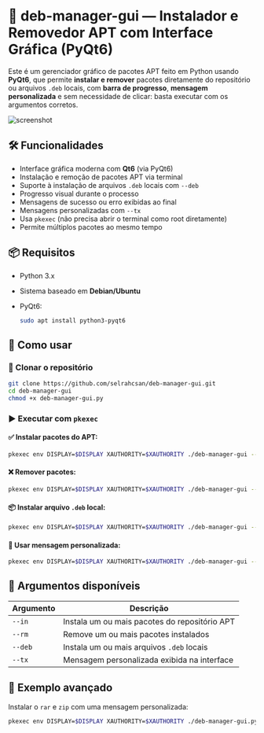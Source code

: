 
# 🧩 deb-manager-gui — Instalador e Removedor APT com Interface Gráfica (PyQt6)

Este é um gerenciador gráfico de pacotes APT feito em Python usando **PyQt6**, que permite **instalar e remover** pacotes diretamente do repositório ou arquivos `.deb` locais, com **barra de progresso**, **mensagem personalizada** e sem necessidade de clicar: basta executar com os argumentos corretos.

![screenshot](imgs/03.png) 

## 🛠️ Funcionalidades

- Interface gráfica moderna com **Qt6** (via PyQt6)
- Instalação e remoção de pacotes APT via terminal
- Suporte à instalação de arquivos `.deb` locais com `--deb`
- Progresso visual durante o processo
- Mensagens de sucesso ou erro exibidas ao final
- Mensagens personalizadas com `--tx`
- Usa `pkexec` (não precisa abrir o terminal como root diretamente)
- Permite múltiplos pacotes ao mesmo tempo

## 📦 Requisitos

- Python 3.x
- Sistema baseado em **Debian/Ubuntu**
- PyQt6:

  ```bash
  sudo apt install python3-pyqt6
  ```

## 🚀 Como usar

### 🔗 Clonar o repositório

```bash
git clone https://github.com/selrahcsan/deb-manager-gui.git
cd deb-manager-gui
chmod +x deb-manager-gui.py
```

### ▶️ Executar com `pkexec`

#### ✅ Instalar pacotes do APT:

```bash
pkexec env DISPLAY=$DISPLAY XAUTHORITY=$XAUTHORITY ./deb-manager-gui --in htop neofetch
```

#### ❌ Remover pacotes:

```bash
pkexec env DISPLAY=$DISPLAY XAUTHORITY=$XAUTHORITY ./deb-manager-gui --rm htop
```

#### 📦 Instalar arquivo `.deb` local:

```bash
pkexec env DISPLAY=$DISPLAY XAUTHORITY=$XAUTHORITY ./deb-manager-gui --deb ./google-chrome-stable_current_amd64.deb
```

#### 📝 Usar mensagem personalizada:

```bash
pkexec env DISPLAY=$DISPLAY XAUTHORITY=$XAUTHORITY ./deb-manager-gui --in htop --tx "Instalando utilitários do sistema"
```

## 📄 Argumentos disponíveis

| Argumento     | Descrição                                          |
|---------------|----------------------------------------------------|
| `--in`        | Instala um ou mais pacotes do repositório APT     |
| `--rm`        | Remove um ou mais pacotes instalados               |
| `--deb`       | Instala um ou mais arquivos `.deb` locais          |
| `--tx`        | Mensagem personalizada exibida na interface        |

## 🧪 Exemplo avançado

Instalar o `rar` e `zip` com uma mensagem personalizada:

```bash
pkexec env DISPLAY=$DISPLAY XAUTHORITY=$XAUTHORITY ./deb-manager-gui.py --in rar zip --tx "Instalando descompactadores"
```
